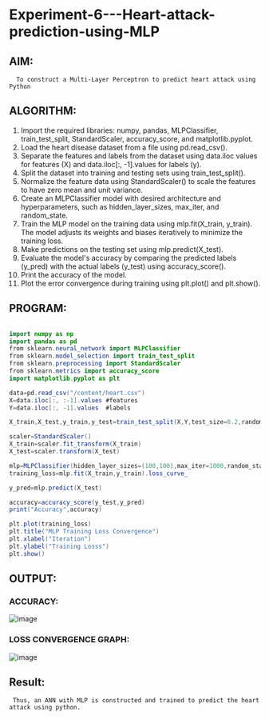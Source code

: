 # Experiment-6---Heart-attack-prediction-using-MLP

## AIM:

      To construct a Multi-Layer Perceptron to predict heart attack using Python
      
## ALGORITHM:

1) Import the required libraries: numpy, pandas, MLPClassifier, train_test_split, StandardScaler, accuracy_score, and matplotlib.pyplot.<br>
2) Load the heart disease dataset from a file using pd.read_csv().<br>
3) Separate the features and labels from the dataset using data.iloc values for features (X) and data.iloc[:, -1].values for labels (y).<br>
4) Split the dataset into training and testing sets using train_test_split().<br>
5) Normalize the feature data using StandardScaler() to scale the features to have zero mean and unit variance.<br>
6) Create an MLPClassifier model with desired architecture and hyperparameters, such as hidden_layer_sizes, max_iter, and random_state.<br>
7) Train the MLP model on the training data using mlp.fit(X_train, y_train). The model adjusts its weights and biases iteratively to minimize the training loss.<br>
8) Make predictions on the testing set using mlp.predict(X_test).<br>
9) Evaluate the model's accuracy by comparing the predicted labels (y_pred) with the actual labels (y_test) using accuracy_score().<br>
10) Print the accuracy of the model.<br>
11) Plot the error convergence during training using plt.plot() and plt.show().<br>

## PROGRAM:

```java

import numpy as np
import pandas as pd 
from sklearn.neural_network import MLPClassifier 
from sklearn.model_selection import train_test_split
from sklearn.preprocessing import StandardScaler 
from sklearn.metrics import accuracy_score
import matplotlib.pyplot as plt

data=pd.read_csv("/content/heart.csv")
X=data.iloc[:, :-1].values #features 
Y=data.iloc[:, -1].values  #labels 

X_train,X_test,y_train,y_test=train_test_split(X,Y,test_size=0.2,random_state=42)

scaler=StandardScaler()
X_train=scaler.fit_transform(X_train)
X_test=scaler.transform(X_test)

mlp=MLPClassifier(hidden_layer_sizes=(100,100),max_iter=1000,random_state=42)
training_loss=mlp.fit(X_train,y_train).loss_curve_

y_pred=mlp.predict(X_test)

accuracy=accuracy_score(y_test,y_pred)
print("Accuracy",accuracy)

plt.plot(training_loss)
plt.title("MLP Training Loss Convergence")
plt.xlabel("Iteration")
plt.ylabel("Training Losss")
plt.show()

```

## OUTPUT:
### ACCURACY:
![image](https://github.com/Monisha-11/Experiment-6---Heart-attack-prediction-using-MLP/assets/93427240/407e9ce3-4002-41d1-9fb1-cb129787aee3)

### LOSS CONVERGENCE GRAPH:
![image](https://github.com/Monisha-11/Experiment-6---Heart-attack-prediction-using-MLP/assets/93427240/24b4b8ad-6353-4ccd-8d05-4f17479d8adc)

## Result:

     Thus, an ANN with MLP is constructed and trained to predict the heart attack using python.
     
